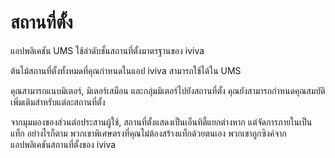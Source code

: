 # สถานที่ตั้ง

แอปพลิเคชัน UMS ใช้ลำดับชั้นสถานที่ตั้งมาตรฐานของ iviva

ต้นไม้สถานที่ตั้งทั้งหมดที่คุณกำหนดในแอป iviva สามารถใช้ได้ใน UMS



คุณสามารถแนบมิเตอร์, มิเตอร์เสมือน และกลุ่มมิเตอร์ไปยังสถานที่ตั้ง คุณยังสามารถกำหนดคุณสมบัติเพิ่มเติมสำหรับแต่ละสถานที่ตั้ง

จากมุมมองของส่วนต่อประสานผู้ใช้, สถานที่ตั้งแสดงเป็นเอ็นทิตี้แยกต่างหาก แต่จัดการภายในเป็นแท็ก อย่างไรก็ตาม พวกเขาพิเศษตรงที่คุณไม่ต้องสร้างแท็กด้วยตนเอง พวกเขาถูกซิงค์จากแอปพลิเคชันสถานที่ตั้งของ iviva